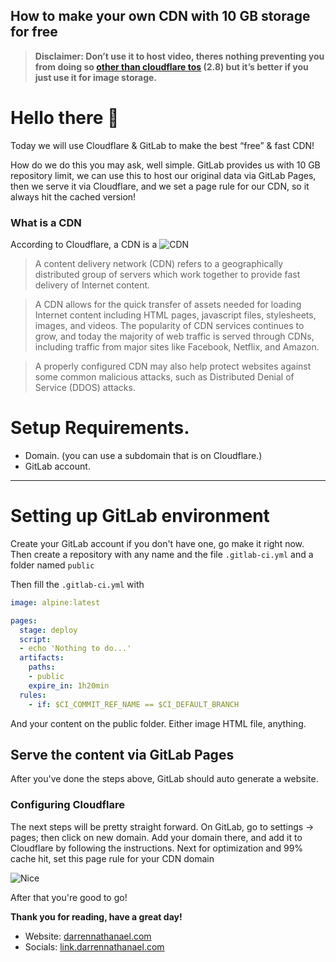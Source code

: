 ## How to make your own CDN with 10 GB storage for free

> **Disclaimer: Don’t use it to host video, theres nothing preventing you from doing so [other than cloudflare tos](https://www.cloudflare.com/en-ca/terms/) (2.8) but it’s better if you just use it for image storage.**

# Hello there 👋 
Today we will use Cloudflare & GitLab to make the best “free” & fast CDN!

How do we do this you may ask, well simple. GitLab provides us with 10 GB repository limit, we can use this to host our original data via GitLab Pages, then we serve it via Cloudflare, and we set a page rule for our CDN, so it always hit the cached version!

### What is a CDN
According to Cloudflare, a CDN is a
![CDN](https://cdn.hashnode.com/res/hashnode/image/upload/v1638926731569/JvxUL7S3m.png)
> A content delivery network (CDN) refers to a geographically distributed group of servers which work together to provide fast delivery of Internet content.

> A CDN allows for the quick transfer of assets needed for loading Internet content including HTML pages, javascript files, stylesheets, images, and videos. The popularity of CDN services continues to grow, and today the majority of web traffic is served through CDNs, including traffic from major sites like Facebook, Netflix, and Amazon.

> A properly configured CDN may also help protect websites against some common malicious attacks, such as Distributed Denial of Service (DDOS) attacks.




# Setup Requirements.
- Domain. (you can use a subdomain that is on Cloudflare.)
- GitLab account.

---

# Setting up GitLab environment

Create your GitLab account if you don't have one, go make it right now. 
Then create a repository with any name and the file `.gitlab-ci.yml` and a folder named `public`

Then fill the `.gitlab-ci.yml` with
```yml
image: alpine:latest

pages:
  stage: deploy
  script:
  - echo 'Nothing to do...'
  artifacts:
    paths:
    - public
    expire_in: 1h20min
  rules:
    - if: $CI_COMMIT_REF_NAME == $CI_DEFAULT_BRANCH
```
And your content on the public folder. Either image HTML file, anything.

## Serve the content via GitLab Pages
After you've done the steps above, GitLab should auto generate a website.

### Configuring Cloudflare
The next steps will be pretty straight forward. On GitLab, go to settings → pages; then click on new domain. Add your domain there, and add it to Cloudflare by following the instructions. Next for optimization and 99% cache hit, set this page rule for your CDN domain

![Nice](https://cdn.hashnode.com/res/hashnode/image/upload/v1639507283455/m8GB4rXOO.png)

After that you're good to go!

**Thank you for reading, have a great day!**

-    Website: [darrennathanael.com](https://darrennathanael.com)
-    Socials: [link.darrennathanael.com](https://link.darrennathanael.com)
